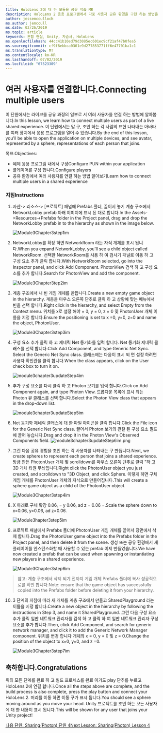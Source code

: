 ```yaml
---
title: HoloLens 2에 대 한 모듈을 공유 학습 MR
description: HoloLens 2 응용 프로그램에서 다중 사용자 공유 환경을 구현 하는 방법을 알아보려면이 과정을 완료 합니다.
author: jessemcculloch
ms.author: jemccull
ms.date: 02/26/2019
ms.topic: article
keywords: 혼합 현실, Unity, 자습서, HoloLens
ms.openlocfilehash: 44cc41b10ed79d3085ec601ec9cf21af47b0fea5
ms.sourcegitcommit: cf9f8ebbca0301e9d277853771ff6e47701ba1c1
ms.translationtype: MT
ms.contentlocale: ko-KR
ms.lasthandoff: 07/02/2019
ms.locfileid: "67523309"
---
```

# <a name="connecting-multiple-users"></a><span data-ttu-id="010ea-104">여러 사용자를 연결합니다.</span><span class="sxs-lookup"><span data-stu-id="010ea-104">Connecting multiple users</span></span>

<span data-ttu-id="010ea-105">이 단원에서는 라이브를 공유 과정의 일부로 서 여러 사용자를 연결 하는 방법에 알아봅니다.</span><span class="sxs-lookup"><span data-stu-id="010ea-105">In this lesson, we learn how to connect multiple users as part of a live shared experience.</span></span> <span data-ttu-id="010ea-106">이 단원에서는 말 구, 조인 하는 각 사람의 표현 나타내는 아바타를 여러 장치에서 응용 프로그램을 열어 수 있습니다.</span><span class="sxs-lookup"><span data-stu-id="010ea-106">By the end of this lesson, you'll be able to open the application on multiple devices, and see avatar, represented by a sphere, representations of each person that joins.</span></span> 

<span data-ttu-id="010ea-107">목표:</span><span class="sxs-lookup"><span data-stu-id="010ea-107">Objectives:</span></span>

- <span data-ttu-id="010ea-108">예제 응용 프로그램 내에서 구성</span><span class="sxs-lookup"><span data-stu-id="010ea-108">Configure PUN within your application</span></span>
- <span data-ttu-id="010ea-109">플레이어를 구성 합니다.</span><span class="sxs-lookup"><span data-stu-id="010ea-109">Configure players</span></span>
- <span data-ttu-id="010ea-110">공유 환경에서 여러 사용자를 연결 하는 방법 알아보기</span><span class="sxs-lookup"><span data-stu-id="010ea-110">Learn how to connect multiple users in a shared experience</span></span>

### <a name="instructions"></a><span data-ttu-id="010ea-111">지침</span><span class="sxs-lookup"><span data-stu-id="010ea-111">Instructions</span></span>

1. <span data-ttu-id="010ea-112">자산-> 리소스-> [프로젝트] 패널에 Prefabs 폴더, 끌어서 놓기 계층 구조에서 NetworkLobby prefab 아래 이미지에 표시 된 대로 합니다.</span><span class="sxs-lookup"><span data-stu-id="010ea-112">In the Assets->Resources->Prefabs folder in the Project panel, drag and drop the NetworkLobby prefab in to the hierarchy as shown in the image below.</span></span>


   ![Module3Chapter3step1im](images/module3chapter3step1im.PNG)

2. <span data-ttu-id="010ea-114">NetworkLobby를 확장 하면 NetworkRoom 라는 자식 개체를 표시 됩니다.</span><span class="sxs-lookup"><span data-stu-id="010ea-114">When you expand NetworkLobby, you'll see a child object called NetworkRoom.</span></span> <span data-ttu-id="010ea-115">선택한 NetworkRoom를 사용 하 여 검사기 패널로 이동 하 고 구성 요소 추가 클릭 합니다.</span><span class="sxs-lookup"><span data-stu-id="010ea-115">With NetworkRoom selected, go into the Inspector panel, and click Add Component.</span></span> <span data-ttu-id="010ea-116">PhotonView 검색 하 고 구성 요소를 추가 합니다.</span><span class="sxs-lookup"><span data-stu-id="010ea-116">Search for PhotonView and add the component.</span></span>

   ![Module3Chapter3tep2im](images/module3chapter3step2im.PNG)

3. <span data-ttu-id="010ea-118">계층 구조에서 새 빈 게임 개체를 만듭니다.</span><span class="sxs-lookup"><span data-stu-id="010ea-118">Create a new empty game object in the hierarchy.</span></span> <span data-ttu-id="010ea-119">계층을 마우스 오른쪽 단추로 클릭 하 고 상황에 맞는 메뉴에서 빈을 선택 합니다.</span><span class="sxs-lookup"><span data-stu-id="010ea-119">Right click in the hierarchy, and select Empty from the Context menu.</span></span> <span data-ttu-id="010ea-120">위치를 x로 설정 해야 = 0, y = 0, z = 0 및 PhotonUser 개체 이름을 지정 합니다.</span><span class="sxs-lookup"><span data-stu-id="010ea-120">Ensure the positioning is set to x =0, y=0, z=0 and name the object, PhotonUser.</span></span>

   ![Module3Chapter3step3im](images/module3chapter3step3im.PNG)

4. <span data-ttu-id="010ea-122">구성 요소 추가 클릭 하 고 제네릭 Net 동기화를 입력 합니다. Net 동기화 제네릭 클래스를 선택 합니다.</span><span class="sxs-lookup"><span data-stu-id="010ea-122">Click Add Component, and type Generic Net Sync. Select the Generic Net Sync class.</span></span> <span data-ttu-id="010ea-123">클래스에는 다음이 표시 되 면 설정 하려면 사용자 확인란을 클릭 합니다.</span><span class="sxs-lookup"><span data-stu-id="010ea-123">When the class appears, click on the User check box to turn it on.</span></span> 

   ![module3chapter3updateStep4im](images/module3chapter3updateStep4im.png)

5. <span data-ttu-id="010ea-125">추가 구성 요소를 다시 클릭 하 고 Photon 보기를 입력 합니다.</span><span class="sxs-lookup"><span data-stu-id="010ea-125">Click on Add Component again, and type Photon View.</span></span> <span data-ttu-id="010ea-126">드롭다운 목록에 표시 되는 Photon 뷰 클래스를 선택 합니다.</span><span class="sxs-lookup"><span data-stu-id="010ea-126">Select the Photon View class that appears in the drop-down list.</span></span>

   ![module3chapter3updateStep5im](images/module3chapter3updateStep5im.png)

6. <span data-ttu-id="010ea-128">Net 동기화 제네릭 클래스에 대 한 파일 아이콘을 클릭 합니다.</span><span class="sxs-lookup"><span data-stu-id="010ea-128">Click the File icon for the Generic Net Sync class.</span></span> <span data-ttu-id="010ea-129">끌어서 Photon 보기의 관찰 된 구성 요소 필드에 끌어 놓습니다.</span><span class="sxs-lookup"><span data-stu-id="010ea-129">Drag and drop it in the Photon View's Observed Components field.</span></span> ![module3chapter3updateStep6im.png](images/module3chapter3updateStep6im.png) 

7. <span data-ttu-id="010ea-131">그런 다음 공유 경험을 조인 하는 각 사용자를 나타내는 구 만듭니다.</span><span class="sxs-lookup"><span data-stu-id="010ea-131">Next, we create spheres to represent each person that joins a shared experience.</span></span> <span data-ttu-id="010ea-132">방금 만든 PhotonUser 개체 및 scrolldown를 마우스 오른쪽 단추로 클릭 "하 고 3D 개체 타원 무늬입니다.</span><span class="sxs-lookup"><span data-stu-id="010ea-132">Right click the PhotonUser object you just created, and scrolldown to "3D Object, and click Sphere.</span></span> <span data-ttu-id="010ea-133">이렇게 하면 구체 게임 개체를 PhotonUser 개체의 자식으로 만들어집니다.</span><span class="sxs-lookup"><span data-stu-id="010ea-133">This will create a sphere game object as a child of the PhotonUser object.</span></span>

   ![Module3Chapter3step4im](images/module3chapter3step4im.PNG)

8. <span data-ttu-id="010ea-135">X 아래로 구체 확장 0.06, = y 0.06, ad z = 0.06 =.</span><span class="sxs-lookup"><span data-stu-id="010ea-135">Scale the sphere down to x=0.06, y=0.06, ad z=0.06.</span></span>

   ![Module3hapter3step5im](images/module3chapter3step5im.PNG)

9. <span data-ttu-id="010ea-137">프로젝트 패널에서 Prefabs 폴더에 PhotonUser 게임 개체를 끌어서 장면에서 삭제 합니다.</span><span class="sxs-lookup"><span data-stu-id="010ea-137">Drag the PhotonUser game object into the Prefabs folder in the Project panel, and then delete it from the scene.</span></span> <span data-ttu-id="010ea-138">생성 또는 공유 환경에서 새 플레이어를 인스턴스화할 때 사용할 수 있는 prefab 이제 만들었습니다.</span><span class="sxs-lookup"><span data-stu-id="010ea-138">We have now created a prefab that can be used when spawning or instantiating new players in a shared experience.</span></span>

   ![Module3Chapter3step6im](images/module3chapter3step6im.PNG)

> <span data-ttu-id="010ea-140">참고: 계층 구조에서 삭제 되기 전까지 게임 개체 Prefabs 폴더에 복사 성공적으로를 확인 합니다.</span><span class="sxs-lookup"><span data-stu-id="010ea-140">Note: ensure that the game object has successfully copied into the Prefabs folder before deleting it from your hierarchy.</span></span>

10. <span data-ttu-id="010ea-141">3 단계의 지침에 따라 새 개체를 계층 구조에서 만들고 SharedPlayground 라는 이름을 지정 합니다.</span><span class="sxs-lookup"><span data-stu-id="010ea-141">Create a new object in the hierarchy by following the instructions in Step 3, and name it SharedPlayground.</span></span> <span data-ttu-id="010ea-142">그런 다음 구성 요소 추가 클릭 일반 네트워크 관리자를 검색 하 고 클릭 하 여 일반 네트워크 관리자 구성 요소를 추가 합니다.</span><span class="sxs-lookup"><span data-stu-id="010ea-142">Then, click Add Component, and search for generic network manager, and click it to add the Generic Network Manager component.</span></span> <span data-ttu-id="010ea-143">위치를 변경 합니다 개체의 x = 0, y = 0 및 z = 0.</span><span class="sxs-lookup"><span data-stu-id="010ea-143">Change the position of the object to x=0, y=0, and z =0.</span></span>

    ![Module3Chapter3step7im](images/module3chapter3step7im.PNG)


## <a name="congratulations"></a><span data-ttu-id="010ea-145">축하합니다.</span><span class="sxs-lookup"><span data-stu-id="010ea-145">Congratulations</span></span>

<span data-ttu-id="010ea-146">위의 모든 단계를 완료 하 고 빌드 프로세스를 완료 이기도 play 단추를 누르고 HoloLens 2에 연결 합니다.</span><span class="sxs-lookup"><span data-stu-id="010ea-146">Once all the steps above are complete, and the build process is also complete, press the play button and connect your HoloLens 2.</span></span> <span data-ttu-id="010ea-147">머리를 이동 하면 이동 구가 표시 됩니다.</span><span class="sxs-lookup"><span data-stu-id="010ea-147">You should see a sphere moving around as you move your head.</span></span> <span data-ttu-id="010ea-148">Unity 프로젝트를 조인 하는 모든 사용자에 대 한 내용이 표시 됩니다.</span><span class="sxs-lookup"><span data-stu-id="010ea-148">This will be shown for any user that joins your Unity project!</span></span>

<span data-ttu-id="010ea-149">[다음 단원: Sharing(Photon) 단원 4](mrlearning-sharing(photon)-ch4.md)</span><span class="sxs-lookup"><span data-stu-id="010ea-149">[Next Lesson: Sharing(Photon) Lesson 4](mrlearning-sharing(photon)-ch4.md)</span></span>


